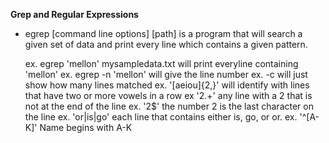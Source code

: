 **Grep and Regular Expressions**

- egrep [command line options] <pattern> [path] is a program that will search a
  given set of data and print every line which contains a given pattern.

  	ex. egrep 'mellon' mysampledata.txt 
	 will print everyline containing 'mellon'
        ex. egrep -n 'mellon'
	 will give the line number
	ex. -c
	 will just show how many lines matched
	ex. '[aeiou]{2,}' 
	 will identify with lines that have two or more vowels in a row
	ex '2.+'
	 any line with a 2 that is not at the end of the line
	ex. '2$'
	 the number 2 is the last character on the line
	ex. 'or|is|go'
	 each line that contains either is, go, or or.
	ex. '^[A-K]' 
	 Name begins with A-K

 
